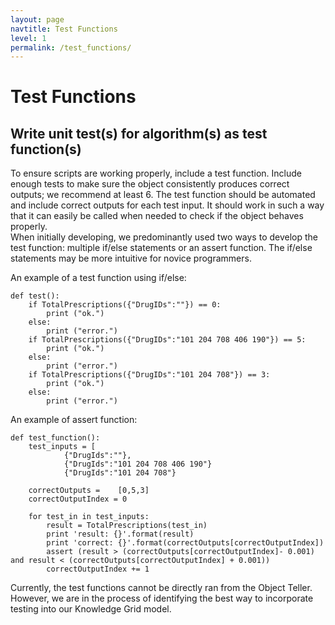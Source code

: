 ```yaml
---
layout: page
navtitle: Test Functions
level: 1
permalink: /test_functions/
---
```


# Test Functions

## Write unit test\(s\) for algorithm\(s\) as test function\(s\)

To ensure scripts are working properly, include a test function. Include enough tests to make sure the object consistently produces correct outputs; we recommend at least 6. The test function should be automated and include correct outputs for each test input. It should work in such a way that it can easily be called when needed to check if the object behaves properly.  
When initially developing, we predominantly used two ways to develop the test function: multiple if/else statements or an assert function. The if/else statements may be more intuitive for novice programmers.

An example of a test function using if/else:

```
def test():
    if TotalPrescriptions({"DrugIDs":""}) == 0:
        print ("ok.")
    else:
        print ("error.")
    if TotalPrescriptions({"DrugIDs":"101 204 708 406 190"}) == 5:
        print ("ok.")
    else:
        print ("error.")
    if TotalPrescriptions({"DrugIDs":"101 204 708"}) == 3:
        print ("ok.")
    else:
        print ("error.")
```

An example of assert function:

```
def test_function():
    test_inputs = [
            {"DrugIds":""},
            {"DrugIds":"101 204 708 406 190"}
            {"DrugIds":"101 204 708"}

    correctOutputs =    [0,5,3]
    correctOutputIndex = 0

    for test_in in test_inputs:
        result = TotalPrescriptions(test_in)
        print 'result: {}'.format(result)
        print 'correct: {}'.format(correctOutputs[correctOutputIndex])
        assert (result > (correctOutputs[correctOutputIndex]- 0.001) and result < (correctOutputs[correctOutputIndex] + 0.001))
        correctOutputIndex += 1
```

Currently, the test functions cannot be directly ran from the Object Teller. However, we are in the process of identifying the best way to incorporate testing into our Knowledge Grid model.
